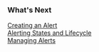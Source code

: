 ### What's Next

[Creating an Alert](https://community.wavefront.com/docs/DOC-1050)  
[Alerting States and Lifecycle](https://community.wavefront.com/docs/DOC-1052)  
[Managing Alerts](https://community.wavefront.com/docs/DOC-1014)
